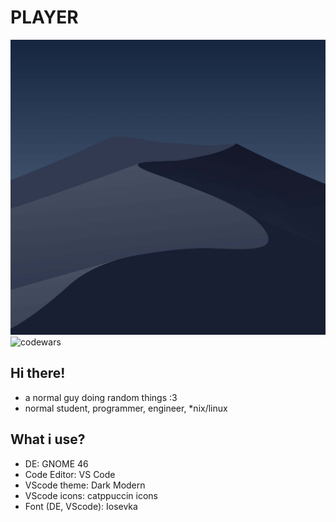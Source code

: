 # **PLAYER**
![img](picture.jpg)
![codewars](https://www.codewars.com/users/playe_cli/badges/micro)
## Hi there!
- a normal guy doing random things :3
- normal student, programmer, engineer, *nix/linux
## What i use?
- DE: GNOME 46
- Code Editor: VS Code
- VScode theme: Dark Modern
- VScode icons: catppuccin icons
- Font (DE, VScode): Iosevka
